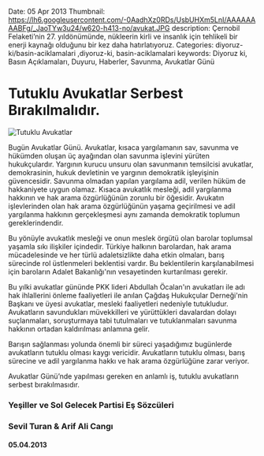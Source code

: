 Date: 05 Apr 2013
Thumbnail: https://lh6.googleusercontent.com/-0AadhXz0RDs/UsbUHXm5LnI/AAAAAAAABFg/_JaoTYw3u24/w620-h413-no/avukat.JPG
description: Çernobil Felaketi’nin 27. yıldönümünde, nükleerin kirli ve insanlık için tehlikeli bir enerji kaynağı olduğunu bir kez daha hatırlatıyoruz.
Categories: diyoruz-ki/basin-aciklamalari ,diyoruz-ki, basin-aciklamalari
keywords: Diyoruz ki, Basın Açıklamaları, Duyuru, Haberler, Savunma, Avukatlar Günü

# Tutuklu Avukatlar Serbest Bırakılmalıdır.

![Tutuklu Avukatlar](https://lh6.googleusercontent.com/-0AadhXz0RDs/UsbUHXm5LnI/AAAAAAAABFg/_JaoTYw3u24/w620-h413-no/avukat.JPG)


Bugün Avukatlar Günü. Avukatlar, kısaca yargılamanın sav, savunma ve hükümden oluşan üç ayağından olan savunma işlevini yürüten hukukçulardır. Yargının kurucu unsuru olan savunmanın temsilcisi avukatlar, demokrasinin, hukuk devletinin ve yargının demokratik işleyişinin  güvencesidir. Savunma olmadan yapılan yargılama adil, verilen hüküm de hakkaniyete uygun olamaz. Kısaca avukatlık mesleği, adil yargılanma hakkının ve hak arama özgürlüğünün zorunlu bir öğesidir. Avukatın işlevlerinden olan hak arama özgürlüğünün yaşama geçirilmesi ve adil yargılanma hakkının gerçekleşmesi aynı zamanda demokratik toplumun gereklerindendir.

Bu yönüyle avukatlık mesleği ve onun meslek örgütü olan barolar toplumsal yaşamla sıkı ilişkiler içindedir. Türkiye halkının barolardan, hak arama mücadelesinde ve her türlü adaletsizlikte daha etkin olmaları, barış sürecinde rol üstlenmeleri beklentisi vardır. Bu beklentilerin karşılanabilmesi  için baroların Adalet Bakanlığı'nın vesayetinden kurtarılması gerekir.

Bu yılki avukatlar gününde PKK lideri Abdullah Öcalan'ın avukatları ile adı hak ihlallerini önleme faaliyetleri ile anılan Çağdaş Hukukçular Derneği'nin Başkanı ve üyesi avukatlar, mesleki faaliyetleri nedeniyle tutukludur. Avukatların savundukları müvekkilleri ve yürüttükleri davalardan dolayı suçlanmaları, soruşturmaya tabi tutulmaları ve tutuklanmaları savunma hakkının ortadan kaldırılması anlamına gelir. 

Barışın sağlanması yolunda önemli bir süreci yaşadığımız bugünlerde avukatların tutuklu olması kaygı vericidir. Avukatların tutuklu olması, barış sürecine ve adil yargılanma hakkı ve hak arama özgürlüğüne zarar veriyor. 

Avukatlar Günü’nde yapılması gereken en anlamlı iş, tutuklu avukatların serbest bırakılmasıdır.



### Yeşiller ve Sol Gelecek Partisi Eş Sözcüleri
### Sevil Turan & Arif Ali Cangı

#### 05.04.2013
